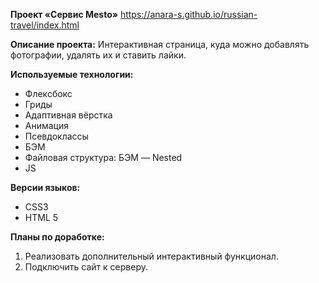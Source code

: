 **Проект «Сервис Mesto»**
https://anara-s.github.io/russian-travel/index.html

**Описание проекта:**
Интерактивная страница, куда можно добавлять фотографии, удалять их и ставить лайки.

**Используемые технологии:**
 * Флексбокс
 * Гриды
 * Адаптивная вёрстка
 * Анимация
 * Псевдоклассы
 * БЭМ
 * Файловая структура: БЭМ — Nested
 * JS

**Версии языков:**
 * CSS3
 * HTML 5

**Планы по доработке:**
1. Реализовать дополнительный интерактивный функционал.
2. Подключить сайт к серверу.